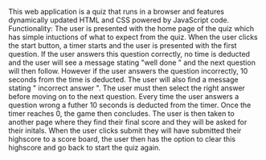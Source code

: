 This web application is a quiz that runs in a browser and features dynamically updated HTML and CSS powered by JavaScript code. Functionality: The user is presented with the home page of the quiz which has simple intuctions of what to expect from the quiz. When the user clicks the start button, a timer starts and the user is presented with the first question. If the user answers this question correctly, no time is deducted and the user will see a message stating "well done " and the next question will then follow. However if the user answers the question incorrectly, 10 seconds from the time is deducted. The user will also find a message stating " incorrect answer ". The user must then select the right answer before moving on to the next question. Every time the user answers a question wrong a futher 10 seconds is deducted from the timer. Once the timer reaches 0, the game then concludes. The user is then taken to another page where they find their final score and they will be asked for their initals. When the user clicks submit they will have submitted their highscore to a score board, the user then has the option to clear this highscore and go back to start the quiz again.
